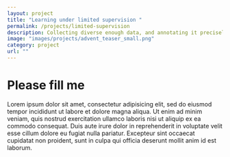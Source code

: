 ```yaml
---
layout: project
title: "Learning under limited supervision "
permalink: /projects/limited-supervision
description: Collecting diverse enough data, and annotating it precisely, is complex, costly and time-comsuming. To reduce dramatically these needs, we explore various alternative and complements to fully-supervised learning, <em>e.g.</em>, training that is unsupervised, self-supervised, semi-supervised, active, zero-shot or few-shot. We also investigate training with fully-synthetic data (in combination with unsupervised domain adaptation) and with GAN-augmenented data.
image: "images/projects/advent_teaser_small.png"
category: project
url: ""
---
```



# Please fill me

Lorem ipsum dolor sit amet, consectetur adipisicing elit, sed do eiusmod
tempor incididunt ut labore et dolore magna aliqua. Ut enim ad minim veniam,
quis nostrud exercitation ullamco laboris nisi ut aliquip ex ea commodo
consequat. Duis aute irure dolor in reprehenderit in voluptate velit esse
cillum dolore eu fugiat nulla pariatur. Excepteur sint occaecat cupidatat non
proident, sunt in culpa qui officia deserunt mollit anim id est laborum.


